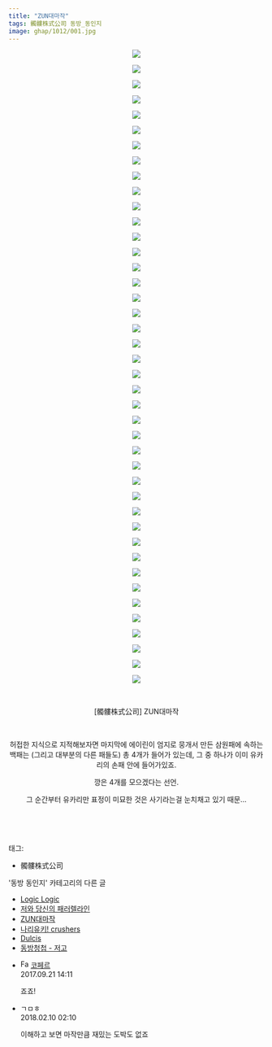 ```yaml
---
title: "ZUN대마작"
tags: 髑髏株式公司 동방_동인지
image: ghap/1012/001.jpg
---
```

<div class="article">
<p style="text-align: center; clear: none; float: none;"><img src="{{ site.nasurl }}/ghap/1012/001.jpg"/></p>
<p style="text-align: center; clear: none; float: none;"><img src="{{ site.nasurl }}/ghap/1012/002.jpg"/></p>
<p style="text-align: center; clear: none; float: none;"><img src="{{ site.nasurl }}/ghap/1012/003.jpg"/></p>
<p style="text-align: center; clear: none; float: none;"><img src="{{ site.nasurl }}/ghap/1012/004.jpg"/></p>
<p style="text-align: center; clear: none; float: none;"><img src="{{ site.nasurl }}/ghap/1012/005.jpg"/></p>
<p style="text-align: center; clear: none; float: none;"><img src="{{ site.nasurl }}/ghap/1012/006.jpg"/></p>
<p style="text-align: center; clear: none; float: none;"><img src="{{ site.nasurl }}/ghap/1012/007.jpg"/></p>
<p style="text-align: center; clear: none; float: none;"><img src="{{ site.nasurl }}/ghap/1012/008.jpg"/></p>
<p style="text-align: center; clear: none; float: none;"><img src="{{ site.nasurl }}/ghap/1012/009.jpg"/></p>
<p style="text-align: center; clear: none; float: none;"><img src="{{ site.nasurl }}/ghap/1012/010.jpg"/></p>
<p style="text-align: center; clear: none; float: none;"><img src="{{ site.nasurl }}/ghap/1012/011.jpg"/></p>
<p style="text-align: center; clear: none; float: none;"><img src="{{ site.nasurl }}/ghap/1012/012.jpg"/></p>
<p style="text-align: center; clear: none; float: none;"><img src="{{ site.nasurl }}/ghap/1012/013.jpg"/></p>
<p style="text-align: center; clear: none; float: none;"><img src="{{ site.nasurl }}/ghap/1012/014.jpg"/></p>
<p style="text-align: center; clear: none; float: none;"><img src="{{ site.nasurl }}/ghap/1012/015.jpg"/></p>
<p style="text-align: center; clear: none; float: none;"><img src="{{ site.nasurl }}/ghap/1012/016.jpg"/></p>
<p style="text-align: center; clear: none; float: none;"><img src="{{ site.nasurl }}/ghap/1012/017.jpg"/></p>
<p style="text-align: center; clear: none; float: none;"><img src="{{ site.nasurl }}/ghap/1012/018.jpg"/></p>
<p style="text-align: center; clear: none; float: none;"><img src="{{ site.nasurl }}/ghap/1012/019.jpg"/></p>
<p style="text-align: center; clear: none; float: none;"><img src="{{ site.nasurl }}/ghap/1012/020.jpg"/></p>
<p style="text-align: center; clear: none; float: none;"><img src="{{ site.nasurl }}/ghap/1012/021.jpg"/></p>
<p style="text-align: center; clear: none; float: none;"><img src="{{ site.nasurl }}/ghap/1012/022.jpg"/></p>
<p style="text-align: center; clear: none; float: none;"><img src="{{ site.nasurl }}/ghap/1012/023.jpg"/></p>
<p style="text-align: center; clear: none; float: none;"><img src="{{ site.nasurl }}/ghap/1012/024.jpg"/></p>
<p style="text-align: center; clear: none; float: none;"><img src="{{ site.nasurl }}/ghap/1012/025.jpg"/></p>
<p style="text-align: center; clear: none; float: none;"><img src="{{ site.nasurl }}/ghap/1012/026.jpg"/></p>
<p style="text-align: center; clear: none; float: none;"><img src="{{ site.nasurl }}/ghap/1012/027.jpg"/></p>
<p style="text-align: center; clear: none; float: none;"><img src="{{ site.nasurl }}/ghap/1012/028.jpg"/></p>
<p style="text-align: center; clear: none; float: none;"><img src="{{ site.nasurl }}/ghap/1012/029.jpg"/></p>
<p style="text-align: center; clear: none; float: none;"><img src="{{ site.nasurl }}/ghap/1012/030.jpg"/></p>
<p style="text-align: center; clear: none; float: none;"><img src="{{ site.nasurl }}/ghap/1012/031.jpg"/></p>
<p style="text-align: center; clear: none; float: none;"><img src="{{ site.nasurl }}/ghap/1012/032.jpg"/></p>
<p style="text-align: center; clear: none; float: none;"><img src="{{ site.nasurl }}/ghap/1012/033.jpg"/></p>
<p style="text-align: center; clear: none; float: none;"><img src="{{ site.nasurl }}/ghap/1012/034.jpg"/></p>
<p style="text-align: center; clear: none; float: none;"><img src="{{ site.nasurl }}/ghap/1012/035.jpg"/></p>
<p style="text-align: center; clear: none; float: none;"><img src="{{ site.nasurl }}/ghap/1012/036.jpg"/></p>
<p style="text-align: center; clear: none; float: none;"><img src="{{ site.nasurl }}/ghap/1012/037.jpg"/></p>
<p style="text-align: center; clear: none; float: none;"><img src="{{ site.nasurl }}/ghap/1012/038.jpg"/></p>
<p style="text-align: center; clear: none; float: none;"><img src="{{ site.nasurl }}/ghap/1012/039.jpg"/></p>
<p style="text-align: center; clear: none; float: none;"><img src="{{ site.nasurl }}/ghap/1012/040.jpg"/></p>
<p style="text-align: center; clear: none; float: none;"><img src="{{ site.nasurl }}/ghap/1012/041.jpg"/></p>
<p style="text-align: center; clear: none; float: none;"><img src="{{ site.nasurl }}/ghap/1012/042.jpg"/></p>
<p style="text-align: center; clear: none; float: none;"><br/></p>
<p style="text-align: center; clear: none; float: none;">[髑髏株式公司] ZUN대마작</p>
<p style="text-align: center; clear: none; float: none;"><br/></p>
<p style="text-align: center; clear: none; float: none;">허접한 지식으로 지적해보자면 마지막에 에이린이 엄지로 뭉개서 만든 삼원패에 속하는 백패는 (그리고 대부분의 다른 패들도) 총 4개가 들어가 있는데, 그 중 하나가 이미 유카리의 손패 안에 들어가있죠.</p>
<p style="text-align: center; clear: none; float: none;">깡은 4개를 모으겠다는 선언.</p>
<p style="text-align: center; clear: none; float: none;">그 순간부터 유카리만 표정이 미묘한 것은 사기라는걸 눈치채고 있기 때문...</p>
<p style="text-align: center; clear: none; float: none;"><br/></p>
<p><br/></p>
</div><div class="tagTrail">
<p>태그: </p>
<ul>
<li>髑髏株式公司</li>
</ul>
</div><div class="another">
<p>'동방 동인지' 카테고리의 다른 글</p>
<ul>
<li><a href="/2016-07-22-ghap_1014">Logic Logic</a></li>
<li><a href="/2016-07-22-ghap_1013">저와 당신의 패러렐라인</a></li>
<li><a href="/2016-07-22-ghap_1012">ZUN대마작</a></li>
<li><a href="/2016-07-22-ghap_1011">나리유키! crushers</a></li>
<li><a href="/2016-07-22-ghap_1010">Dulcis</a></li>
<li><a href="/2016-07-22-ghap_1009">동방청첩 - 저고</a></li>
</ul>
</div><div class="cb_module cb_fluid">
<div class="cb_wrt cb_profile">
<div class="comment">
<ul>
<li class="cb_thumb_off" id="comment15087742">
<div class="cb_comment_area">
<div class="cb_info_area">
<div class="cb_section">
<span class="cb_nick_name"><img alt="Favicon of http://blog.naver.com/berpo77/221060134998" height="16" onerror="this.onerror=null;this.parentNode.removeChild(this)" src="http://blog.naver.com/favicon.ico" width="16"/> <a href="http://blog.naver.com/berpo77/221060134998" onclick="return openLinkInNewWindow(this)">코페르</a></span>
</div>
<div class="cb_section">
<span class="cb_date">2017.09.21 14:11 </span>
</div>
</div>
<div class="cb_dsc_comment">
<p class="cb_dsc">
											죠죠!
										</p>
</div>
</div></li>
<li class="cb_thumb_off" id="comment15196411">
<div class="cb_comment_area">
<div class="cb_info_area">
<div class="cb_section">
<span class="cb_nick_name">ㄱㅁㅎ</span>
</div>
<div class="cb_section">
<span class="cb_date">2018.02.10 02:10 </span>
</div>
</div>
<div class="cb_dsc_comment">
<p class="cb_dsc">
											이해하고 보면 마작만큼 재밌는 도박도 없죠
										</p>
</div>
</div></li>
</ul>
</div>
</div><!-- commentList close -->
</div>
<br/>
<p id="refer"></p>
<br/>
